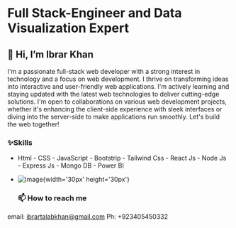# Full Stack-Engineer and Data Visualization Expert
##  👋 Hi, I’m Ibrar Khan
I'm a passionate full-stack web developer with a strong interest in technology and a focus on web development. I thrive on transforming ideas into interactive and user-friendly web applications.
I'm actively learning and staying updated with the latest web technologies to deliver cutting-edge solutions.
I'm open to collaborations on various web development projects, whether it's enhancing the client-side experience with sleek interfaces or diving into the server-side to make applications run smoothly. Let's build the web together!
### ✨Skills
- Html - CSS - JavaScript - Bootstrip - Tailwind Css - React Js - Node Js - Express Js - Mongo DB - Power  BI
- ![image](https://github.com/ibrartalab/ibrartalab/assets/126334526/23dd5a84-381b-47c4-acbf-bcfb04f3f4bc){width='30px' height='30px'}

  ### 📫 How to reach me 
email: ibrartalabkhan@gmail.com
Ph: +923405450332

<!---
ibrartalab/ibrartalab is a ✨ special ✨ repository because its `README.md` (this file) appears on your GitHub profile.
You can click the Preview link to take a look at your changes.
--->
